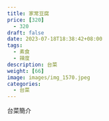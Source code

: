 ```yaml
---
title: 家常豆腐
price: [320] 
  - 320
draft: false
date: 2023-07-18T18:38:42+08:00
tags:
  - 素食
  - 辣度
description: 台菜
weight: [66] 
image: images/img_1570.jpeg
categories:
  - 台菜
---
```


台菜簡介
